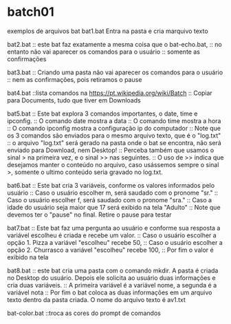 # batch01
exemplos de arquivos bat
bat1.bat
Entra na pasta e cria marquivo texto

bat2.bat
:: este bat faz exatamente a mesma coisa que o bat-echo.bat, 
:: no entanto não vai aparecer os comandos para o usuário
:: somente as confirmações

bat3.bat
:: Criando uma pasta não vai aparecer os comandos para o usuário
:: nem as confirmações, pois retiramos o pause

bat4.bat
::lista comandos na https://pt.wikipedia.org/wiki/Batch
:: Copiar para Documents, tudo que tiver em Downloads

bat5.bat
:: Este bat explora 3 comandos importantes, o date, time e ipconfig.
:: O comando date mostra a data
:: O comando time mostra a hora
:: O comando ipconfig mostra a configuração ip do computador
:: Note que os 3 comandos são enviados para o mesmo arquivo texto, que é o "log.txt"
:: o arquivo "log.txt" será gerado na pasta onde o bat se encontra, não será enviado para Download, nem Desktop!
:: Perceba também que usamos o sinal > na primeira vez, e o sinal >> nas seguintes.
:: O uso de >> indica que desejamos manter o conteúdo no arquivo, caso usássemos sempre o sinal >, somente o ultimo conteúdo seria gravado no log.txt.


bat6.bat
:: Este bat cria 3 variáveis, conforme os valores informados pelo usuário
:: Caso o usuário escolher m, será saudado com o pronome "sr." 
:: Caso o usuário escolher f, será saudado com o pronome "sra." 
:: Caso a idade do usuário seja maior que 17 será exibido na tela "Adulto"
:: Note que devemos ter o "pause" no final. Retire o pause para testar

bat7.bat
:: Este bat faz uma pergunta ao usuário e conforme sua resposta a variável escolheu é criada e recebe um valor.
:: Caso o usuário escolher a opção 1. Pizza a variável "escolheu" recebe 50,
:: Caso o usuário escolher a opção 2. Churrasco a variável "escolheu" recebe 100,
:: Por fim o valor é exibido na tela

bat8.bat
:: este bat cria uma pasta com o comando mkdir. A pasta é criada no Desktop do usuário. Depois ele solicita ao usuário duas informações e cria duas variáveis.
:: A primeira variável é a variável nome, a segunda é a variável nota
:: Por fim o bat coloca as duas informações em um arquivo texto dentro da pasta criada. O nome do arquivo texto é av1.txt

bat-color.bat
::troca as cores do prompt de comandos
